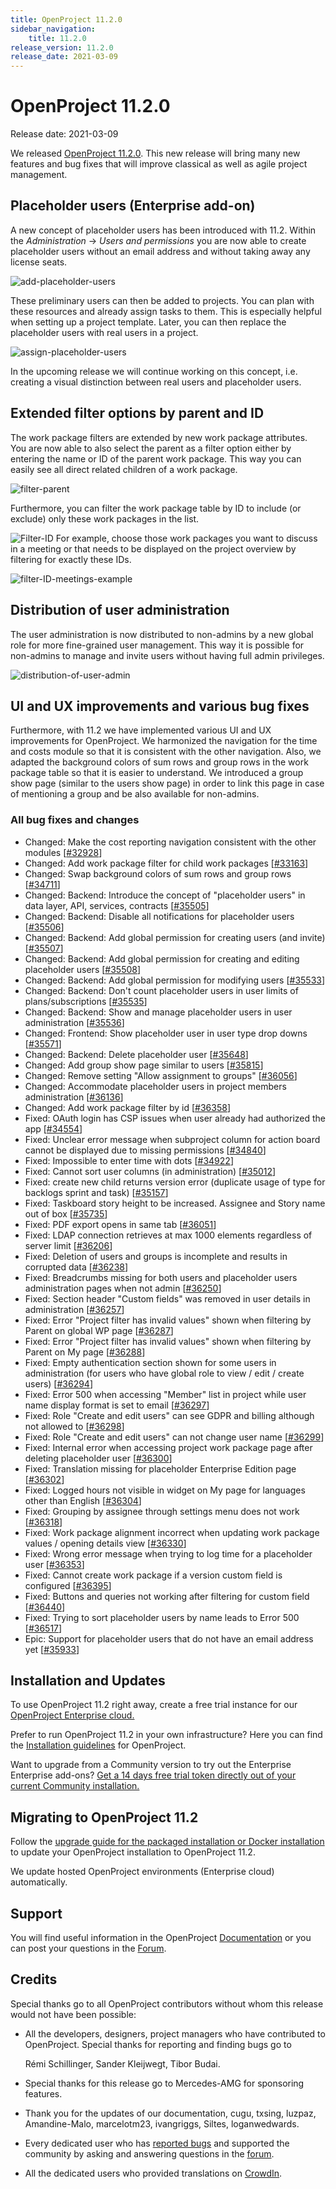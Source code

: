 ```yaml
---
title: OpenProject 11.2.0
sidebar_navigation:
    title: 11.2.0
release_version: 11.2.0
release_date: 2021-03-09
---
```


# OpenProject 11.2.0

Release date: 2021-03-09

We released [OpenProject 11.2.0](https://community.openproject.org/versions/1461).
This new release will bring many new features and bug fixes that will improve classical as well as agile project management.

## Placeholder users (Enterprise add-on)

A new concept of placeholder users has been introduced with 11.2. Within the *Administration* -> *Users and permissions* you are now able to create placeholder users without an email address and without taking away any license seats.

![add-placeholder-users](add-placeholder-users.png)

These preliminary users can then be added to projects. You can plan  with these resources and already assign tasks to them. This is  especially helpful when setting up a project template. Later, you can  then replace the placeholder users with real users in a project.

![assign-placeholder-users](assign-placeholder-users.png)

In the upcoming release we will continue working on this concept,  i.e. creating a visual distinction between real users and placeholder  users.

## Extended filter options by parent and ID

The work package filters are extended by new work package  attributes. You are now able to also select the parent as a filter option either by entering the name or ID of the parent work package. This way you can easily see all direct related children of a work package.

![filter-parent](filter-parent.png)

Furthermore, you can filter the work package table by ID to include (or exclude) only these work packages in the list.

![Filter-ID](Filter-ID.png)
 For example, choose those work packages you want to discuss in a meeting or that needs to be displayed on the project overview by filtering for exactly these IDs.

![filter-ID-meetings-example](filter-ID-meetings-example.png)

## Distribution of user administration

The user administration is now distributed to non-admins by a new  global role for more fine-grained user management. This way it is possible for non-admins to manage and invite users without having full admin privileges.

![distribution-of-user-admin](distribution-of-user-admin.png)

## UI and UX improvements and various bug fixes

Furthermore, with 11.2 we have implemented various UI and UX  improvements for OpenProject. We harmonized the navigation for the time and costs module so that it is consistent with the other navigation.  Also, we adapted the background colors of sum rows and group rows in the work package table so that it is easier to understand. We introduced a group show page (similar to the users show page) in order to link this page in case of mentioning a group and be also available for non-admins.

### All bug fixes and changes

- Changed: Make the cost reporting navigation consistent with the other modules \[[#32928](https://community.openproject.org/wp/32928)\]
- Changed: Add work package filter for child work packages \[[#33163](https://community.openproject.org/wp/33163)\]
- Changed: Swap background colors of sum rows and group rows \[[#34711](https://community.openproject.org/wp/34711)\]
- Changed: Backend: Introduce the concept of "placeholder users" in data layer, API, services, contracts \[[#35505](https://community.openproject.org/wp/35505)\]
- Changed: Backend: Disable all notifications for placeholder users \[[#35506](https://community.openproject.org/wp/35506)\]
- Changed: Backend: Add global permission for creating users (and invite)  \[[#35507](https://community.openproject.org/wp/35507)\]
- Changed: Backend: Add global permission for creating and editing placeholder users \[[#35508](https://community.openproject.org/wp/35508)\]
- Changed: Backend: Add global permission for modifying users \[[#35533](https://community.openproject.org/wp/35533)\]
- Changed: Backend: Don't count placeholder users in user limits of plans/subscriptions \[[#35535](https://community.openproject.org/wp/35535)\]
- Changed: Backend: Show and manage placeholder users in user administration \[[#35536](https://community.openproject.org/wp/35536)\]
- Changed: Frontend: Show placeholder user in user type drop downs \[[#35571](https://community.openproject.org/wp/35571)\]
- Changed:  Backend: Delete placeholder user \[[#35648](https://community.openproject.org/wp/35648)\]
- Changed: Add group show page similar to users \[[#35815](https://community.openproject.org/wp/35815)\]
- Changed: Remove setting "Allow assignment to groups"  \[[#36056](https://community.openproject.org/wp/36056)\]
- Changed: Accommodate placeholder users in project members administration \[[#36136](https://community.openproject.org/wp/36136)\]
- Changed: Add work package filter by id \[[#36358](https://community.openproject.org/wp/36358)\]
- Fixed: OAuth login has CSP issues when user already had authorized the app \[[#34554](https://community.openproject.org/wp/34554)\]
- Fixed: Unclear error message when subproject column for action board cannot be displayed due to missing permissions \[[#34840](https://community.openproject.org/wp/34840)\]
- Fixed: Impossible to enter time with dots \[[#34922](https://community.openproject.org/wp/34922)\]
- Fixed: Cannot sort user columns (in administration) \[[#35012](https://community.openproject.org/wp/35012)\]
- Fixed: create new child returns version error (duplicate usage of type for backlogs sprint and task) \[[#35157](https://community.openproject.org/wp/35157)\]
- Fixed: Taskboard story height to be increased. Assignee and Story name out of box \[[#35735](https://community.openproject.org/wp/35735)\]
- Fixed: PDF export opens in same tab \[[#36051](https://community.openproject.org/wp/36051)\]
- Fixed: LDAP connection retrieves at max 1000 elements regardless of server limit \[[#36206](https://community.openproject.org/wp/36206)\]
- Fixed: Deletion of users and groups is incomplete and results in corrupted data \[[#36238](https://community.openproject.org/wp/36238)\]
- Fixed: Breadcrumbs missing for both users and placeholder users administration pages when not admin \[[#36250](https://community.openproject.org/wp/36250)\]
- Fixed: Section header "Custom fields" was removed in user details in administration \[[#36257](https://community.openproject.org/wp/36257)\]
- Fixed: Error "Project filter has invalid values" shown when filtering by Parent on global WP page \[[#36287](https://community.openproject.org/wp/36287)\]
- Fixed: Error "Project filter has invalid values" shown when filtering by Parent on My page \[[#36288](https://community.openproject.org/wp/36288)\]
- Fixed: Empty authentication section shown for some users in administration (for users who have global role to view / edit / create users) \[[#36294](https://community.openproject.org/wp/36294)\]
- Fixed: Error 500 when accessing "Member" list in project while user name display format is set to email \[[#36297](https://community.openproject.org/wp/36297)\]
- Fixed: Role "Create and edit users" can see GDPR and billing although not allowed to \[[#36298](https://community.openproject.org/wp/36298)\]
- Fixed: Role "Create and edit users" can not change user name \[[#36299](https://community.openproject.org/wp/36299)\]
- Fixed: Internal error when accessing project work package page after deleting placeholder user \[[#36300](https://community.openproject.org/wp/36300)\]
- Fixed: Translation missing for placeholder Enterprise Edition page \[[#36302](https://community.openproject.org/wp/36302)\]
- Fixed: Logged hours not visible in widget on My page for languages other than English \[[#36304](https://community.openproject.org/wp/36304)\]
- Fixed: Grouping by assignee through settings menu does not work \[[#36318](https://community.openproject.org/wp/36318)\]
- Fixed: Work package alignment incorrect when updating work package values / opening details view \[[#36330](https://community.openproject.org/wp/36330)\]
- Fixed: Wrong error message when trying to log time for a placeholder user \[[#36353](https://community.openproject.org/wp/36353)\]
- Fixed: Cannot create work package if a version custom field is configured \[[#36395](https://community.openproject.org/wp/36395)\]
- Fixed: Buttons and queries not working after filtering for custom field \[[#36440](https://community.openproject.org/wp/36440)\]
- Fixed: Trying to sort placeholder users by name leads to Error 500 \[[#36517](https://community.openproject.org/wp/36517)\]
- Epic: Support for placeholder users that do not have an email address yet \[[#35933](https://community.openproject.org/wp/35933)\]

## Installation and Updates

To use OpenProject 11.2 right away, create a free trial instance for our [OpenProject Enterprise cloud.](https://start.openproject.com/)

Prefer to run OpenProject 11.2 in your own infrastructure?
 Here you can find the [Installation guidelines](../../../installation-and-operations) for OpenProject.

Want to upgrade from a Community version to try out the Enterprise Enterprise add-ons? [Get a 14 days free trial token directly out of your current Community installation.](https://www.openproject.org/enterprise-edition/)

## Migrating to OpenProject 11.2

Follow the [upgrade guide for the packaged installation or Docker installation](../../../installation-and-operations/operation/upgrading/) to update your OpenProject installation to OpenProject 11.2.

We update hosted OpenProject environments (Enterprise cloud) automatically.

## Support

You will find useful information in the OpenProject [Documentation](https://www.openproject.org/docs) or you can post your questions in the [Forum](https://community.openproject.org/projects/openproject/boards).

## Credits

Special thanks go to all OpenProject contributors without whom this release would not have been possible:

- All the developers, designers, project managers who have contributed to OpenProject. Special thanks for reporting and finding bugs go to

  Rémi Schillinger, Sander Kleijwegt, Tibor Budai.

- Special thanks for this release go to Mercedes-AMG for sponsoring features.

- Thank you for the updates of our documentation, cugu, txsing, luzpaz, Amandine-Malo, marcelotm23, ivangriggs, Siltes, loganwedwards.

- Every dedicated user who has [reported bugs](../../../development/report-a-bug/) and supported the community by asking and answering questions in the [forum](https://community.openproject.org/projects/openproject/boards).

- All the dedicated users who provided translations on [CrowdIn](https://crowdin.com/projects/opf).
